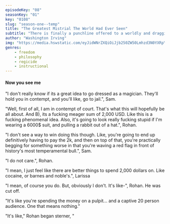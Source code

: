 ```yaml
---
episodeKey: "08"
seasonKey: "01"
key: "0108"
slug: "season-one--temp"
title: "The Greatest Mistrial The World Had Ever Seen"
subtitle: "There is finally a punchline offered to a worldly and dragging joke; The American Judicial System"
author: "Washington Irving"
img: "https://media.hswstatic.com/eyJidWNrZXQiOiJjb250ZW50Lmhzd3N0YXRpYy5jb20iLCJrZXkiOiJnaWZcL3NpbXBzb25zLW9yaWcuanBnIiwiZWRpdHMiOnsicmVzaXplIjp7IndpZHRoIjoiMTIwMCJ9fX0="
genres: 
    - freedom
    - philosophy
    - regicide
    - instructional
---
```


#### Now you see me

"I don't really know if its a great idea to go dressed as a magician. They'll hold you in contempt, and you'll like, go to jail.", Sam.

"Well, first of all, I am in contempt of court. That's what this will hopefully be all about. And B), its a fucking meager sum of 2,000 USD. Like this is a fucking phenomenal idea. Also, it's going to look really fucking stupid if I'm wearing a 6000$ suit, and pulling a rabbit out of a hat.", Rohan.

"I don't see a way to win doing this though. Like, you're going to end up definitively having to pay the 2k, and then on top of that, you're practically begging for something worse in that you're waving a red flag in front of history's most temperamental bull.", Sam.

"I do not care.", Rohan.

"I mean, I just feel like there are better things to spend 2,000 dollars on. Like cocaine, or barnes and noble's.", Larissa

"I mean, of course you do. But, obviously I don't. It's like-", Rohan. He was cut off.

"It's like you're spending the money on a pulpit... and a captive 20 person audience. One that means nothing."

"It's like," Rohan began sterner, "



